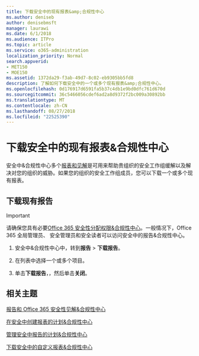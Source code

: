 ```yaml
---
title: 下载安全中的现有报表&amp;合规性中心
ms.author: deniseb
author: denisebmsft
manager: laurawi
ms.date: 6/1/2018
ms.audience: ITPro
ms.topic: article
ms.service: o365-administration
localization_priority: Normal
search.appverid:
- MET150
- MOE150
ms.assetid: 1372da29-f3ab-49d7-8c02-eb9305bb5fd8
description: 了解如何下载安全中的一个或多个现有报表&amp;合规性中心。
ms.openlocfilehash: 0d176917d6591fa5b37c4db1e9bd0dfc761d670d
ms.sourcegitcommit: 36c5466056cdef6ad2a8d9372f2bc009a30892bb
ms.translationtype: MT
ms.contentlocale: zh-CN
ms.lasthandoff: 08/27/2018
ms.locfileid: "22525390"
---
```

# <a name="download-existing-reports-in-the-security-amp-compliance-center"></a>下载安全中的现有报表&amp;合规性中心

安全中&amp;合规性中心多个[报表和见解](reports-and-insights-in-security-and-compliance.md)是可用来帮助贵组织的安全工作组缓解以及解决对您的组织的威胁。如果您的组织的安全工作组成员，您可以下载一个或多个现有报表。 
  
## <a name="download-existing-reports"></a>下载现有报告

> [!IMPORTANT]
> 请确保您具有必要[Office 365 安全性分配权限&amp;合规性中心](permissions-in-the-security-and-compliance-center.md)。一般情况下，Office 365 全局管理员、 安全管理员和安全读者可以访问安全中的报告&amp;合规性中心。 
  
1. 安全中&amp;合规性中心中，转到**报告** \> **下载报告**。
    
2. 在列表中选择一个或多个项目。
    
3. 单击**下载报告**，，然后单击**关闭**。
    
## <a name="related-topics"></a>相关主题
<a name="download"> </a>

[报告和 Office 365 安全性见解&amp;合规性中心](reports-and-insights-in-security-and-compliance.md)
  
[在安全中创建报表的计划&amp;合规性中心](create-a-schedule-for-a-report.md)
  
[管理安全中报告的计划&amp;合规性中心](manage-schedules-for-multiple-reports.md)
  
[下载安全中的自定义报表&amp;合规性中心](set-up-and-download-a-custom-report.md)
  

